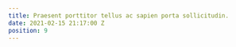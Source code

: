 ```yaml
---
title: Praesent porttitor tellus ac sapien porta sollicitudin.
date: 2021-02-15 21:17:00 Z
position: 9
---
```


